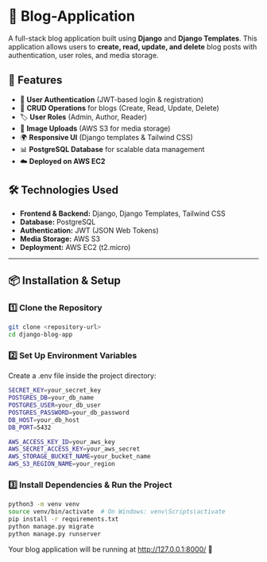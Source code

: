 # 📝 Blog-Application  
A full-stack blog application built using **Django** and **Django Templates**. This application allows users to **create, read, update, and delete** blog posts with authentication, user roles, and media storage.  

## 🚀 Features  
- 🔐 **User Authentication** (JWT-based login & registration)  
- 📝 **CRUD Operations** for blogs (Create, Read, Update, Delete)  
- 🏷️ **User Roles** (Admin, Author, Reader)  
- 📸 **Image Uploads** (AWS S3 for media storage)  
- 🌍 **Responsive UI** (Django templates & Tailwind CSS)  
- 📊 **PostgreSQL Database** for scalable data management  
- ☁️ **Deployed on AWS EC2**  

## 🛠️ Technologies Used  
- **Frontend & Backend:** Django, Django Templates, Tailwind CSS  
- **Database:** PostgreSQL  
- **Authentication:** JWT (JSON Web Tokens)  
- **Media Storage:** AWS S3  
- **Deployment:** AWS EC2 (t2.micro)  

---

## 📦 Installation & Setup  

### **1️⃣ Clone the Repository**  
```sh
git clone <repository-url>
cd django-blog-app
```
### **2️⃣ Set Up Environment Variables**
Create a .env file inside the project directory:
```sh
SECRET_KEY=your_secret_key
POSTGRES_DB=your_db_name
POSTGRES_USER=your_db_user
POSTGRES_PASSWORD=your_db_password
DB_HOST=your_db_host
DB_PORT=5432

AWS_ACCESS_KEY_ID=your_aws_key
AWS_SECRET_ACCESS_KEY=your_aws_secret
AWS_STORAGE_BUCKET_NAME=your_bucket_name
AWS_S3_REGION_NAME=your_region
```
### **3️⃣ Install Dependencies & Run the Project**
```sh
python3 -m venv venv
source venv/bin/activate  # On Windows: venv\Scripts\activate
pip install -r requirements.txt
python manage.py migrate
python manage.py runserver
```

Your blog application will be running at http://127.0.0.1:8000/ 🎉
